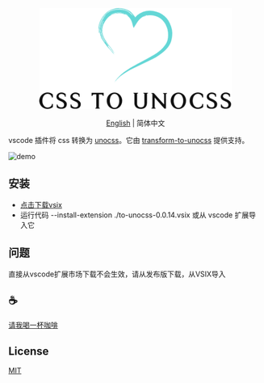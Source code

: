 <p align="center">
<img height="200" src="./assets/kv.png" alt="to unocss">
</p>
<p align="center"> <a href="./README.md">English</a> | 简体中文</p>

vscode 插件将 css 转换为 [unocss](https://github.com/unocss/unocss)。它由 [transform-to-unocss](https://github.com/Simon-He95/transformToUnocss) 提供支持。

![demo](/assets/demo.gif)

## 安装
- [点击下载vsix](https://github.com/Simon-He95/tounocss/releases/download/v0.0.14/to-unocss-0.0.14.vsix)
- 运行代码 --install-extension ./to-unocss-0.0.14.vsix 或从 vscode 扩展导入它

## 问题
直接从vscode扩展市场下载不会生效，请从发布版下载，从VSIX导入

## :coffee:

[请我喝一杯咖啡](https://github.com/Simon-He95/sponsor)

## License

[MIT](./license)

